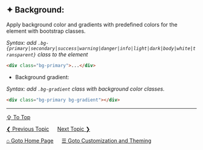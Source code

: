 ## &#10022; Background:
Apply background color and gradients with predefined colors for the element with bootstrap classes.

*Syntax: add `.bg-{primary|secondary|success|warning|danger|info|light|dark|body|white|transparent}` class to the element*

```html
<div class="bg-primary">...</div>
```

- Background gradient:

*Syntax: add `.bg-gradient` class with background color classes.*

```html
<div class="bg-primary bg-gradient"></div>
```

---
[&#8682; To Top](#-background)

[&#10094; Previous Topic](./customization-and-theming.md) &emsp; [Next Topic &#10095;](./customization-and-theming.borders.md)

[&#8962; Goto Home Page](../../README.md) &emsp; [&#9776; Goto Customization and Theming](./customization-and-theming.md)
